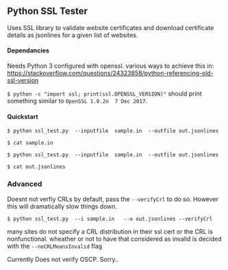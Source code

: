 ## Python SSL Tester 

Uses SSL library to validate website certificates and download certificate details as jsonlines for a given list of websites.

#### Dependancies 
Needs Python 3 configured with openssl. various ways to achieve this in:
https://stackoverflow.com/questions/24323858/python-referencing-old-ssl-version

`$ python -c "import ssl; print(ssl.OPENSSL_VERSION)"` should print something similar to `OpenSSL 1.0.2n  7 Dec 2017`.

#### Quickstart
`$ python ssl_test.py  --inputfile  sample.in  --outfile out.jsonlines`

`$ cat sample.in`

`$ python ssl_test.py  --inputfile  sample.in  --outfile out.jsonlines`

`$ cat out.jsonlines`

### Advanced
Doesnt not verfiy CRLs by default, pass the  `--verifyCrl` to do so. However this will dramatically slow things down.

`$ python ssl_test.py  --i sample.in   --o out.jsonlines --verifyCrl `

many sites do not specify a CRL distribution in their ssl cert or the CRL is nonfunctional. wheather or not to have that considered as invalid is decided with the `--noCRLMeansInvalid` flag

Currently Does not verify OSCP. Sorry.. 
